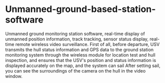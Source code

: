 # Unmanned-ground-based-station-software
Unmanned ground monitoring station software, real-time display of unmanned position information, track tracking, sensor status display, real-time remote wireless video surveillance. First of all, before departure, USV transmits the hull status information and GPS data to the ground station monitoring system through the wireless module for location test and hull inspection, and ensures that the USV's position and status information is displayed accurately on the map, and the system can sail After setting sail, you can see the surroundings of the camera on the hull in the video window.
